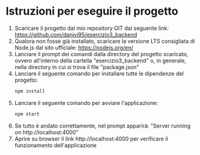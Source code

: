 # Istruzioni per eseguire il progetto

1.  Scaricare il progetto dal mio repository GIT dal seguente link: https://github.com/danivi95/esercizio3_backend
2.  Qualora non fosse già installato, scaricare la versione LTS consigliata di Node.js dal sito ufficiale: https://nodejs.org/en/
3.  Lanciare il prompt dei comandi dalla directory del progetto scaricato, ovvero all'interno della cartella "esercizio3_backend" o, in generale, nella directory in cui si trova il file "package.json"
4.  Lanciare il seguente comando per installare tutte le dipendenze del progetto:
    ```bash
    npm install
    ```
5.  Lanciare il seguente comando per avviare l'applicazione:
    ```bash
    npm start
    ```
6.  Se tutto è andato correttamente, nel prompt apparirà: "Server running on http://localhost:4000"
7.  Aprire su browser il link http://localhost:4000 per verificare il funzionamento dell'applicazione
